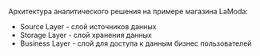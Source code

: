 Архитектура аналитического решения на примере магазина LaModa:
- Source Layer - слой источников данных
- Storage Layer - слой хранения данных
- Business Layer - слой для доступа к данным бизнес пользователей
